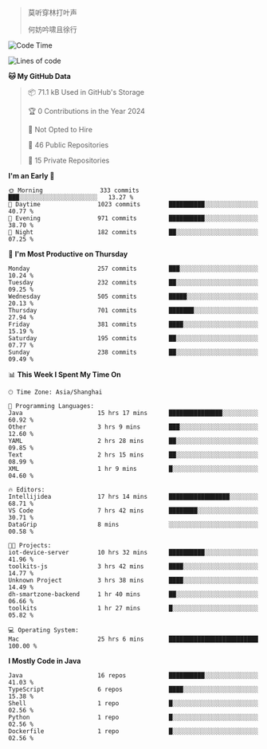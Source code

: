 > 莫听穿林打叶声
> 
> 何妨吟啸且徐行

<!-- ![Github Stats](https://github-readme-stats.vercel.app/api?username=catch6&count_private=true&show_icons=true&theme=gruvbox) -->

<!-- ![Top Langs](https://github-readme-stats.vercel.app/api/top-langs/?username=catch6&layout=compact) -->

<!--START_SECTION:waka-->
![Code Time](http://img.shields.io/badge/Code%20Time-873%20hrs%2049%20mins-blue)

![Lines of code](https://img.shields.io/badge/From%20Hello%20World%20I%27ve%20Written-9.3%20million%20lines%20of%20code-blue)

**🐱 My GitHub Data** 

> 📦 71.1 kB Used in GitHub's Storage 
 > 
> 🏆 0 Contributions in the Year 2024
 > 
> 🚫 Not Opted to Hire
 > 
> 📜 46 Public Repositories 
 > 
> 🔑 15 Private Repositories 
 > 
**I'm an Early 🐤** 

```text
🌞 Morning                333 commits         ███░░░░░░░░░░░░░░░░░░░░░░   13.27 % 
🌆 Daytime                1023 commits        ██████████░░░░░░░░░░░░░░░   40.77 % 
🌃 Evening                971 commits         ██████████░░░░░░░░░░░░░░░   38.70 % 
🌙 Night                  182 commits         ██░░░░░░░░░░░░░░░░░░░░░░░   07.25 % 
```
📅 **I'm Most Productive on Thursday** 

```text
Monday                   257 commits         ███░░░░░░░░░░░░░░░░░░░░░░   10.24 % 
Tuesday                  232 commits         ██░░░░░░░░░░░░░░░░░░░░░░░   09.25 % 
Wednesday                505 commits         █████░░░░░░░░░░░░░░░░░░░░   20.13 % 
Thursday                 701 commits         ███████░░░░░░░░░░░░░░░░░░   27.94 % 
Friday                   381 commits         ████░░░░░░░░░░░░░░░░░░░░░   15.19 % 
Saturday                 195 commits         ██░░░░░░░░░░░░░░░░░░░░░░░   07.77 % 
Sunday                   238 commits         ██░░░░░░░░░░░░░░░░░░░░░░░   09.49 % 
```


📊 **This Week I Spent My Time On** 

```text
🕑︎ Time Zone: Asia/Shanghai

💬 Programming Languages: 
Java                     15 hrs 17 mins      ███████████████░░░░░░░░░░   60.92 % 
Other                    3 hrs 9 mins        ███░░░░░░░░░░░░░░░░░░░░░░   12.60 % 
YAML                     2 hrs 28 mins       ██░░░░░░░░░░░░░░░░░░░░░░░   09.85 % 
Text                     2 hrs 15 mins       ██░░░░░░░░░░░░░░░░░░░░░░░   08.99 % 
XML                      1 hr 9 mins         █░░░░░░░░░░░░░░░░░░░░░░░░   04.60 % 

🔥 Editors: 
Intellijidea             17 hrs 14 mins      █████████████████░░░░░░░░   68.71 % 
VS Code                  7 hrs 42 mins       ████████░░░░░░░░░░░░░░░░░   30.71 % 
DataGrip                 8 mins              ░░░░░░░░░░░░░░░░░░░░░░░░░   00.58 % 

🐱‍💻 Projects: 
iot-device-server        10 hrs 32 mins      ██████████░░░░░░░░░░░░░░░   41.96 % 
toolkits-js              3 hrs 42 mins       ████░░░░░░░░░░░░░░░░░░░░░   14.77 % 
Unknown Project          3 hrs 38 mins       ████░░░░░░░░░░░░░░░░░░░░░   14.49 % 
dh-smartzone-backend     1 hr 40 mins        ██░░░░░░░░░░░░░░░░░░░░░░░   06.66 % 
toolkits                 1 hr 27 mins        █░░░░░░░░░░░░░░░░░░░░░░░░   05.82 % 

💻 Operating System: 
Mac                      25 hrs 6 mins       █████████████████████████   100.00 % 
```

**I Mostly Code in Java** 

```text
Java                     16 repos            ██████████░░░░░░░░░░░░░░░   41.03 % 
TypeScript               6 repos             ████░░░░░░░░░░░░░░░░░░░░░   15.38 % 
Shell                    1 repo              █░░░░░░░░░░░░░░░░░░░░░░░░   02.56 % 
Python                   1 repo              █░░░░░░░░░░░░░░░░░░░░░░░░   02.56 % 
Dockerfile               1 repo              █░░░░░░░░░░░░░░░░░░░░░░░░   02.56 % 
```




<!--END_SECTION:waka-->
